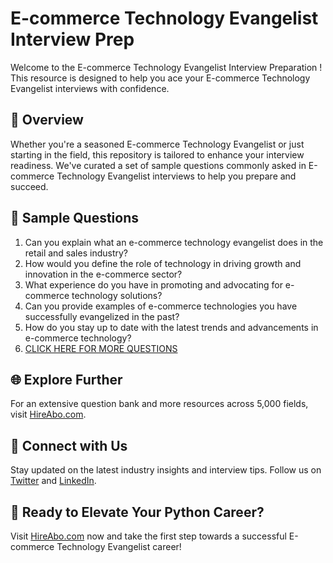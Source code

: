 # E-commerce Technology Evangelist Interview Prep

Welcome to the E-commerce Technology Evangelist Interview Preparation ! This resource is designed to help you ace your E-commerce Technology Evangelist interviews with confidence.

## 🚀 Overview

Whether you're a seasoned E-commerce Technology Evangelist or just starting in the field, this repository is tailored to enhance your interview readiness. We've curated a set of sample questions commonly asked in E-commerce Technology Evangelist interviews to help you prepare and succeed.

## 📝 Sample Questions

1. Can you explain what an e-commerce technology evangelist does in the retail and sales industry?
2. How would you define the role of technology in driving growth and innovation in the e-commerce sector?
3. What experience do you have in promoting and advocating for e-commerce technology solutions?
4. Can you provide examples of e-commerce technologies you have successfully evangelized in the past?
5. How do you stay up to date with the latest trends and advancements in e-commerce technology?
6. [CLICK HERE FOR MORE QUESTIONS](https://hireabo.com/job/22_2_48/Ecommerce%20Technology%20Evangelist)

## 🌐 Explore Further

For an extensive question bank and more resources across 5,000 fields, visit [HireAbo.com](https://www.hireabo.com).

## 📱 Connect with Us

Stay updated on the latest industry insights and interview tips. Follow us on [Twitter](https://twitter.com/hireabo) and [LinkedIn](https://www.linkedin.com/in/hire-abo-3609972a8/).

## 🚀 Ready to Elevate Your Python Career?

Visit [HireAbo.com](https://www.hireabo.com) now and take the first step towards a successful E-commerce Technology Evangelist career!